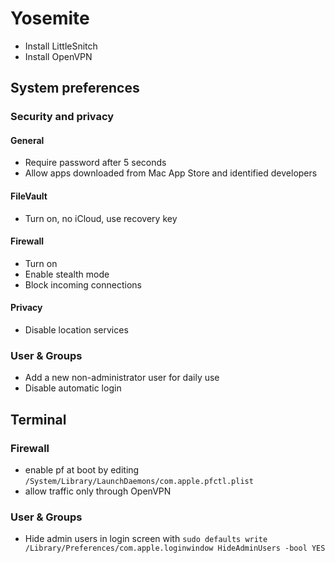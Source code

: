 # Yosemite

  - Install LittleSnitch
  - Install OpenVPN

## System preferences

### Security and privacy

#### General

  - Require password after 5 seconds
  - Allow apps downloaded from Mac App Store and identified developers
  
#### FileVault

  - Turn on, no iCloud, use recovery key
  
#### Firewall

  - Turn on
  - Enable stealth mode
  - Block incoming connections
  
#### Privacy

  - Disable location services
  
### User & Groups

  - Add a new non-administrator user for daily use
  - Disable automatic login
  
## Terminal

### Firewall

  - enable pf at boot by editing `/System/Library/LaunchDaemons/com.apple.pfctl.plist`
  - allow traffic only through OpenVPN
  
### User & Groups

  - Hide admin users in login screen with `sudo defaults write /Library/Preferences/com.apple.loginwindow HideAdminUsers -bool YES`
